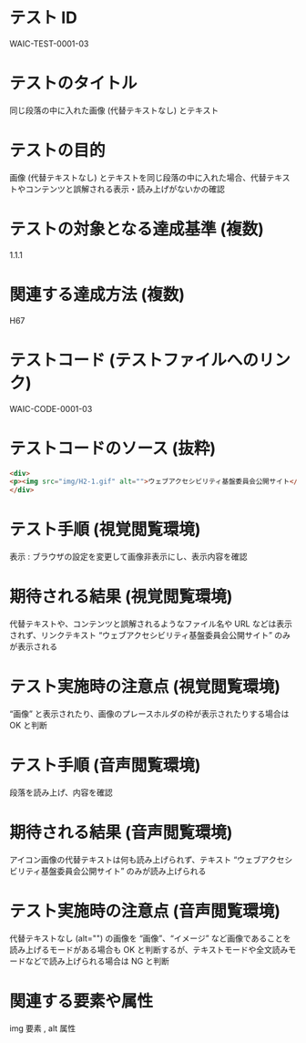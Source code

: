 

# テスト ID
WAIC-TEST-0001-03

# テストのタイトル
同じ段落の中に入れた画像 (代替テキストなし) とテキスト

# テストの目的
画像 (代替テキストなし) とテキストを同じ段落の中に入れた場合、代替テキストやコンテンツと誤解される表示・読み上げがないかの確認

# テストの対象となる達成基準 (複数)
1.1.1

# 関連する達成方法 (複数)
H67

# テストコード (テストファイルへのリンク)
WAIC-CODE-0001-03

# テストコードのソース (抜粋)
```html
<div>
<p><img src="img/H2-1.gif" alt="">ウェブアクセシビリティ基盤委員会公開サイト</p>
</div>

```
# テスト手順 (視覚閲覧環境)
表示 : ブラウザの設定を変更して画像非表示にし、表示内容を確認

# 期待される結果 (視覚閲覧環境)
代替テキストや、コンテンツと誤解されるようなファイル名や URL などは表示されず、リンクテキスト “ウェブアクセシビリティ基盤委員会公開サイト” のみが表示される

# テスト実施時の注意点 (視覚閲覧環境)
“画像” と表示されたり、画像のプレースホルダの枠が表示されたりする場合は OK と判断

# テスト手順 (音声閲覧環境)
段落を読み上げ、内容を確認

# 期待される結果 (音声閲覧環境)
アイコン画像の代替テキストは何も読み上げられず、テキスト “ウェブアクセシビリティ基盤委員会公開サイト” のみが読み上げられる

# テスト実施時の注意点 (音声閲覧環境)
代替テキストなし (alt="") の画像を “画像”、“イメージ” など画像であることを読み上げるモードがある場合も OK と判断するが、テキストモードや全文読みモードなどで読み上げられる場合は NG と判断

# 関連する要素や属性
img 要素 , alt 属性


